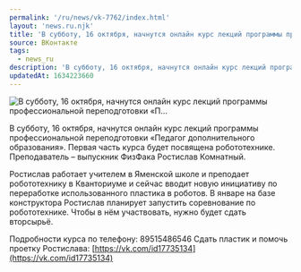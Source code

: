 ```yaml
---
permalink: '/ru/news/vk-7762/index.html'
layout: 'news.ru.njk'
title: 'В субботу, 16 октября, начнутся онлайн курс лекций программы профессиональной переподготовки «П…'
source: ВКонтакте
tags:
  - news_ru
description: 'В субботу, 16 октября, начнутся онлайн курс лекций программы профессиональной переподготовки «П…'
updatedAt: 1634223660
---
```

![В субботу, 16 октября, начнутся онлайн курс лекций программы профессиональной переподготовки «П…](https://sun9-41.userapi.com/sun9-42/impg/9cknAsKVqQpCd2s9EwsQ-_UDxcq5cIGvGXLkSw/BBiuvxBb48w.jpg?size=1280x803&quality=96&sign=2c4f1725a127c580c70ed9cbe6bda4e9&c_uniq_tag=8DgmEnCFG-PhuxPK96-2BVW8pmAot4Yp3YOIwfaQkew&type=album)

В субботу, 16 октября, начнутся онлайн курс лекций программы профессиональной переподготовки «Педагог дополнительного образования». Первая часть курса будет посвящена робототехнике. Преподаватель – выпускник ФизФака Ростислав Комнатный.

Ростислав работает учителем в Яменской школе и преподает робототехнику в Кванториуме и сейчас вводит новую инициативу по переработке использованного пластика в роботов. В январе на базе конструктора Ростислав планирует запустить соревнование по робототехнике. Чтобы в нём участвовать, нужно будет сдать вторсырьё.

Подробности курса по телефону: 89515486546
Сдать пластик и помочь проетку Ростислава: [https://vk.com/id17735134](https://vk.com/id17735134)
